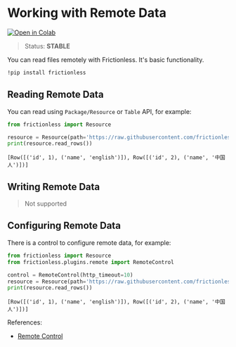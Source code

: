 # Working with Remote Data

[![Open in Colab](https://colab.research.google.com/assets/colab-badge.svg)](https://colab.research.google.com/drive/19NgoHIXWHJNKFQl50YV7C396xRtrqf3o)



> Status: **STABLE**

You can read files remotely with Frictionless. It's basic functionality.



```bash
!pip install frictionless
```

## Reading Remote Data


You can read using `Package/Resource` or `Table` API, for example:


```python
from frictionless import Resource

resource = Resource(path='https://raw.githubusercontent.com/frictionlessdata/frictionless-py/master/data/table.csv')
print(resource.read_rows())
```

    [Row([('id', 1), ('name', 'english')]), Row([('id', 2), ('name', '中国人')])]


## Writing Remote Data

> Not supported

## Configuring Remote Data

There is a control to configure remote data, for example:


```python
from frictionless import Resource
from frictionless.plugins.remote import RemoteControl

control = RemoteControl(http_timeout=10)
resource = Resource(path='https://raw.githubusercontent.com/frictionlessdata/frictionless-py/master/data/table.csv', control=control)
print(resource.read_rows())
```

    [Row([('id', 1), ('name', 'english')]), Row([('id', 2), ('name', '中国人')])]


References:
- [Remote Control](https://frictionlessdata.io/tooling/python/schemes-reference/#remote)